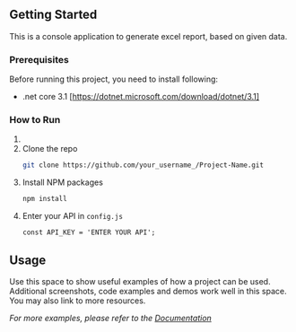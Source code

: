 <!-- GETTING STARTED -->

## Getting Started

This is a console application to generate excel report, based on given data.

### Prerequisites

Before running this project, you need to install following:

- .net core 3.1 [https://dotnet.microsoft.com/download/dotnet/3.1]

### How to Run

1.
2. Clone the repo
   ```sh
   git clone https://github.com/your_username_/Project-Name.git
   ```
3. Install NPM packages
   ```sh
   npm install
   ```
4. Enter your API in `config.js`
   ```JS
   const API_KEY = 'ENTER YOUR API';
   ```

<!-- USAGE EXAMPLES -->

## Usage

Use this space to show useful examples of how a project can be used. Additional screenshots, code examples and demos work well in this space. You may also link to more resources.

_For more examples, please refer to the [Documentation](https://example.com)_
